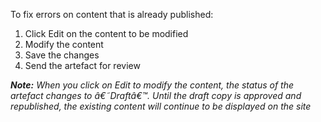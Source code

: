 To fix errors on content that is already published:

1. Click Edit on the content to be modified
2. Modify the content
3. Save the changes
4. Send the artefact for review

***Note:***
*When you click on Edit to modify the content, the status of the artefact changes to â€˜Draftâ€™. Until the draft copy is approved and republished, the existing content will continue to be displayed on the site*

